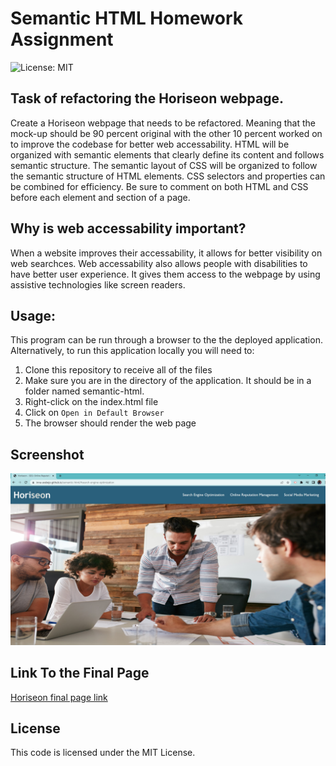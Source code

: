 # Semantic HTML Homework Assignment

![License: MIT](https://img.shields.io/badge/License-MIT-yellow.svg)

## Task of refactoring the Horiseon webpage.
Create a Horiseon webpage that needs to be refactored. Meaning that the mock-up should be 90 percent original with the other 10 percent worked on to improve the codebase for better web accessability. HTML will be organized with semantic elements that clearly define its content and follows semantic structure. The semantic layout of CSS will be organized to follow the semantic structure of HTML elements. CSS selectors and properties can be combined for efficiency. Be sure to comment on both HTML and CSS before each element and section of a page.

## Why is web accessability important?
When a website improves their accessability, it allows for better visibility on web searchces. Web accessability also allows people with disabilities to have better user experience. It gives them access to the webpage by using assistive technologies like screen readers. 

## Usage:

This program can be run through a browser to the the deployed application. Alternatively, to run this application locally you will need to:

1. Clone this repository to receive all of the files
2. Make sure you are in the directory of the application. It should be in a folder named semantic-html.
3. Right-click on the index.html file
4. Click on `Open in Default Browser`
5. The browser should render the web page

## Screenshot
![Horiseon Web Page Screenshot](./assets/images/horiseon-screenshot.jpg)

## Link To the Final Page
[Horiseon final page link](https://inna-arabejo.github.io/semantic-html/)

## License
This code is licensed under the MIT License.
